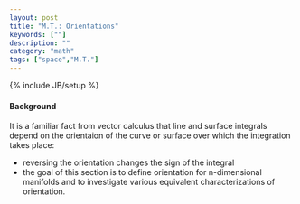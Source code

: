 ```yaml
---
layout: post
title: "M.T.: Orientations"
keywords: [""]
description: ""
category: "math"
tags: ["space","M.T."]
---
```

{% include JB/setup %}

#### Background
It is a familiar fact from vector calculus that line and surface integrals
depend on the orientaion of the curve or surface over which the integration
takes place: 
- reversing the orientation changes the sign of the integral
- the goal of this section is to define orientation for n-dimensional manifolds
  and to investigate various equivalent characterizations of orientation.
